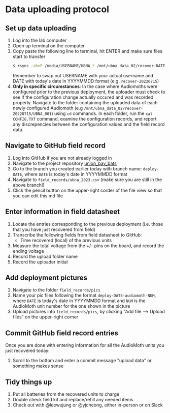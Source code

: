 # Data uploading protocol


## Set up data uploading

1. Log into the lab computer
2. Open up terminal on the computer
3. Copy paste the following line to terminal, hit ENTER and make sure files start to transfer
    ```bash
    $ rsync -ahvP /media/USERNAME/UBNA_* /mnt/ubna_data_02/recover-DATE
    ```
    Remember to swap out USERNAME with your actual username and DATE with today's date in YYYYMMDD format (e.g. `recover-20220715`)
4. **Only in specific circumstances**: In the case where Audiomoths were configured prior to the previous deployment, the uploader must check to see if the configuration change actually occured and was recorded properly. Navigate to the folder containing the uploaded data of each newly configured Audiomoth (e.g `/mnt/ubna_data_02/recover-20220715/UBNA_001`) using `cd` commands. In each folder, run the `cat CONFIG.TXT` command, examine the configuration records, and report any discrepencies between the configuration values and the field record data.

## Navigate to GitHub field record

1. Log into GitHub if you are not already logged in
2. Navigate to the project repository [union_bay_bats](https://github.com/uw-echospace/union-bay-bats)
3. Go to the branch you created earlier today with branch name: `deploy-DATE`, where `DATE` is today's date in YYYYMMDD format
3. Navigate to `field_records/ubna_2023.csv` (make sure you are still in the above branch!)
4. Click the pencil button on the upper-right corder of the file view so that you can edit this md file


## Enter information in field datasheet

1. Locate the entries corresponding to the previous deployment (i.e. those that you have just recovered from field)
2. Transcribe the following fields from field datasheet to GitHub:
    - Time recovered (local) of the previous units
3. Measure the total voltage from the +/- pins on the board, and record the ending voltage
4. Record the upload folder name
5. Record the uploader initial


## Add deployment pictures

1. Navigate to the folder `field_records/pics`
2. Name your pic files following the format `deploy-DATE-audiomoth-NUM`, where `DATE` is today's date in YYYYMMDD format and `NUM` is the AudioMoth unit number for the one shown in the picture
3. Upload pictures into `field_records/pics`, by clicking "Add file --> Upload files" on the upper-right corner


## Commit GitHub field record entries

Once you are done with entering information for all the AudioMoth units you just recovered today:
1. Scroll to the bottom and enter a commit message "upload data" or something makes sense


## Tidy things up

1. Put all batteries from the recovered units to charge
2. Double check field kit and replace/refill any needed items
3. Check out with @leewujung or @yjcheong, either in-person or on Slack

